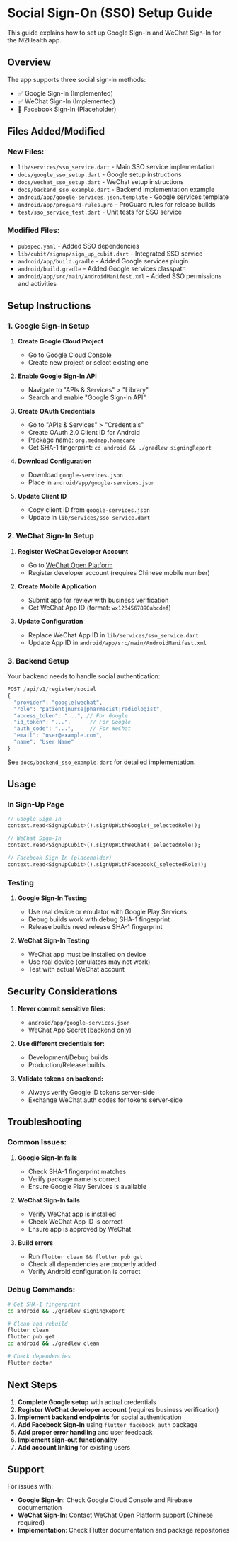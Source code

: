 # Social Sign-On (SSO) Setup Guide

This guide explains how to set up Google Sign-In and WeChat Sign-In for the M2Health app.

## Overview

The app supports three social sign-in methods:

- ✅ Google Sign-In (Implemented)
- ✅ WeChat Sign-In (Implemented)
- 🚧 Facebook Sign-In (Placeholder)

## Files Added/Modified

### New Files:

- `lib/services/sso_service.dart` - Main SSO service implementation
- `docs/google_sso_setup.dart` - Google setup instructions
- `docs/wechat_sso_setup.dart` - WeChat setup instructions
- `docs/backend_sso_example.dart` - Backend implementation example
- `android/app/google-services.json.template` - Google services template
- `android/app/proguard-rules.pro` - ProGuard rules for release builds
- `test/sso_service_test.dart` - Unit tests for SSO service

### Modified Files:

- `pubspec.yaml` - Added SSO dependencies
- `lib/cubit/signup/sign_up_cubit.dart` - Integrated SSO service
- `android/app/build.gradle` - Added Google services plugin
- `android/build.gradle` - Added Google services classpath
- `android/app/src/main/AndroidManifest.xml` - Added SSO permissions and activities

## Setup Instructions

### 1. Google Sign-In Setup

1. **Create Google Cloud Project**

   - Go to [Google Cloud Console](https://console.cloud.google.com/)
   - Create new project or select existing one

2. **Enable Google Sign-In API**

   - Navigate to "APIs & Services" > "Library"
   - Search and enable "Google Sign-In API"

3. **Create OAuth Credentials**

   - Go to "APIs & Services" > "Credentials"
   - Create OAuth 2.0 Client ID for Android
   - Package name: `org.medmap.homecare`
   - Get SHA-1 fingerprint: `cd android && ./gradlew signingReport`

4. **Download Configuration**

   - Download `google-services.json`
   - Place in `android/app/google-services.json`

5. **Update Client ID**
   - Copy client ID from `google-services.json`
   - Update in `lib/services/sso_service.dart`

### 2. WeChat Sign-In Setup

1. **Register WeChat Developer Account**

   - Go to [WeChat Open Platform](https://open.weixin.qq.com/)
   - Register developer account (requires Chinese mobile number)

2. **Create Mobile Application**

   - Submit app for review with business verification
   - Get WeChat App ID (format: `wx1234567890abcdef`)

3. **Update Configuration**
   - Replace WeChat App ID in `lib/services/sso_service.dart`
   - Update App ID in `android/app/src/main/AndroidManifest.xml`

### 3. Backend Setup

Your backend needs to handle social authentication:

```javascript
POST /api/v1/register/social
{
  "provider": "google|wechat",
  "role": "patient|nurse|pharmacist|radiologist",
  "access_token": "...", // For Google
  "id_token": "...",      // For Google
  "auth_code": "...",     // For WeChat
  "email": "user@example.com",
  "name": "User Name"
}
```

See `docs/backend_sso_example.dart` for detailed implementation.

## Usage

### In Sign-Up Page

```dart
// Google Sign-In
context.read<SignUpCubit>().signUpWithGoogle(_selectedRole!);

// WeChat Sign-In
context.read<SignUpCubit>().signUpWithWeChat(_selectedRole!);

// Facebook Sign-In (placeholder)
context.read<SignUpCubit>().signUpWithFacebook(_selectedRole!);
```

### Testing

1. **Google Sign-In Testing**

   - Use real device or emulator with Google Play Services
   - Debug builds work with debug SHA-1 fingerprint
   - Release builds need release SHA-1 fingerprint

2. **WeChat Sign-In Testing**
   - WeChat app must be installed on device
   - Use real device (emulators may not work)
   - Test with actual WeChat account

## Security Considerations

1. **Never commit sensitive files:**

   - `android/app/google-services.json`
   - WeChat App Secret (backend only)

2. **Use different credentials for:**

   - Development/Debug builds
   - Production/Release builds

3. **Validate tokens on backend:**
   - Always verify Google ID tokens server-side
   - Exchange WeChat auth codes for tokens server-side

## Troubleshooting

### Common Issues:

1. **Google Sign-In fails**

   - Check SHA-1 fingerprint matches
   - Verify package name is correct
   - Ensure Google Play Services is available

2. **WeChat Sign-In fails**

   - Verify WeChat app is installed
   - Check WeChat App ID is correct
   - Ensure app is approved by WeChat

3. **Build errors**
   - Run `flutter clean && flutter pub get`
   - Check all dependencies are properly added
   - Verify Android configuration is correct

### Debug Commands:

```bash
# Get SHA-1 fingerprint
cd android && ./gradlew signingReport

# Clean and rebuild
flutter clean
flutter pub get
cd android && ./gradlew clean

# Check dependencies
flutter doctor
```

## Next Steps

1. **Complete Google setup** with actual credentials
2. **Register WeChat developer account** (requires business verification)
3. **Implement backend endpoints** for social authentication
4. **Add Facebook Sign-In** using `flutter_facebook_auth` package
5. **Add proper error handling** and user feedback
6. **Implement sign-out functionality**
7. **Add account linking** for existing users

## Support

For issues with:

- **Google Sign-In**: Check Google Cloud Console and Firebase documentation
- **WeChat Sign-In**: Contact WeChat Open Platform support (Chinese required)
- **Implementation**: Check Flutter documentation and package repositories
